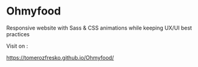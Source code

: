 # Ohmyfood

Responsive website with Sass & CSS animations while keeping UX/UI best practices

Visit on :

https://tomerozfresko.github.io/Ohmyfood/
